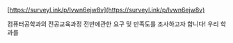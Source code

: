 [https://surveyl.ink/p/lvwn6ejw8v](https://surveyl.ink/p/lvwn6ejw8v)


컴퓨터공학과의 전공교육과정 전반에관한 요구 및 만족도를 조사하고자 합니다!
우리 학과를 
